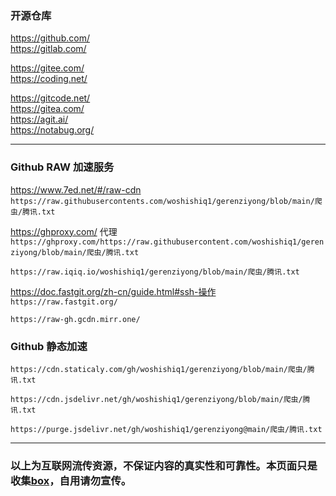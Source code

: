 ### 开源仓库
https://github.com/  
https://gitlab.com/  

https://gitee.com/  
https://coding.net/  

https://gitcode.net/  
https://gitea.com/  
https://agit.ai/  
https://notabug.org/  

------
### Github RAW 加速服务
https://www.7ed.net/#/raw-cdn  
`https://raw.githubusercontents.com/woshishiq1/gerenziyong/blob/main/爬虫/腾讯.txt`

https://ghproxy.com/  代理  
`https://ghproxy.com/https://raw.githubusercontent.com/woshishiq1/gerenziyong/blob/main/爬虫/腾讯.txt`

`https://raw.iqiq.io/woshishiq1/gerenziyong/blob/main/爬虫/腾讯.txt`

https://doc.fastgit.org/zh-cn/guide.html#ssh-操作  
`https://raw.fastgit.org/`

`https://raw-gh.gcdn.mirr.one/`

### Github 静态加速  
`https://cdn.staticaly.com/gh/woshishiq1/gerenziyong/blob/main/爬虫/腾讯.txt`  

`https://cdn.jsdelivr.net/gh/woshishiq1/gerenziyong/blob/main/爬虫/腾讯.txt`  

`https://purge.jsdelivr.net/gh/woshishiq1/gerenziyong@main/爬虫/腾讯.txt`  

------
### 以上为互联网流传资源，不保证内容的真实性和可靠性。本页面只是收集[box](https://docs.qq.com/sheet/DWnVsZU5uSkhBSHlv?tab=BB08J2)，自用请勿宣传。
